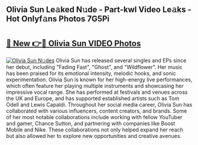 ## Olivia Sun Le𝚊ked N𝚞de - Part-kwl Video Le𝚊ks - Hot Onlyf𝚊ns Photos 7G5Pi

# <h2><a href="http://ab24666.deff.icu/?id=Olivia+Sun">🔗 New 👉🔴 Olivia Sun VIDEO Photos</a></h2>

[![Olivia Sun N𝚞des](https://i.imgur.com/rIISA9y.gif)](http://ab24666.deff.icu/?id=Olivia+Sun)
Olivia Sun has released several singles and EPs since her debut, including "Fading Fast", "Ghost", and "Wildflower". Her music has been praised for its emotional intensity, melodic hooks, and sonic experimentation. Olivia Sun is known for her high-energy live performances, which often feature her playing multiple instruments and showcasing her impressive vocal range. She has performed at festivals and venues across the UK and Europe, and has supported established artists such as Tom Odell and Lewis Capaldi. Throughout her social media career, Olivia Sun has collaborated with various influencers, content creators, and brands. Some of her most notable collaborations include working with fellow YouTuber and gamer, Chance Sutton, and partnering with companies like Boost Mobile and Nike. These collaborations not only helped expand her reach but also allowed her to explore new opportunities and creative avenues.
